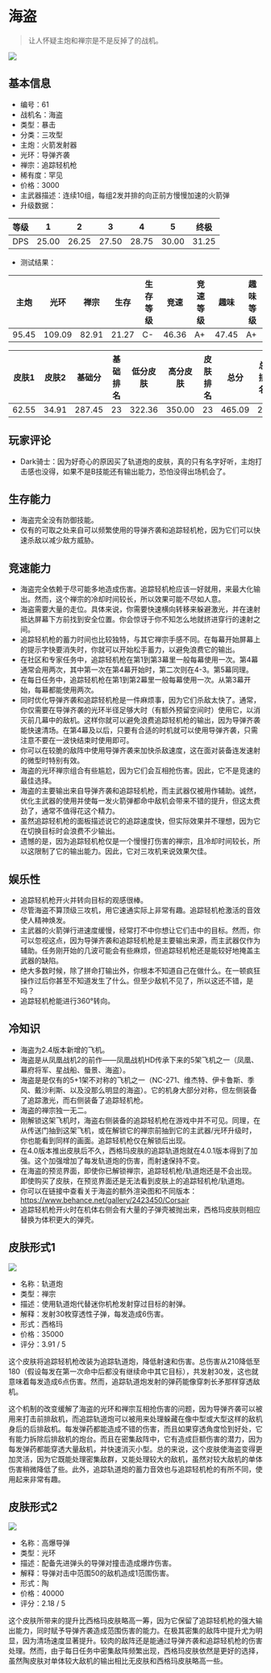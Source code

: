 # 海盗

> 让人怀疑主炮和禅宗是不是反掉了的战机。

<img src="/ships/ship_61.png" style={{zoom:1}}/>

## 基本信息

- 编号：61
- 战机名：海盗
- 类型：暴击
- 分类：三攻型
- 主炮：火箭发射器
- 光环：导弹齐袭
- 禅宗：追踪轻机枪
- 稀有度：罕见
- 价格：3000
- 主武器描述：连续10组，每组2发并排的向正前方慢慢加速的火箭弹
- 升级数据：

| 等级 | 1 | 2 | 3 | 4 | 5 | 终极 |
|--|--|--|--|--|--|--|
| DPS | 25.00 | 26.25 | 27.50 | 28.75 | 30.00 | 31.25 |

- 测试结果：

| 主炮 | 光环 | 禅宗 | 生存 | 生存等级 | 竞速 | 竞速等级 | 趣味 | 趣味等级 |
|--|--|--|--|--|--|--|--|--|
| 95.45 | 109.09 | 82.91 | 21.27 | C- | 46.36 | A+ | 47.45 | A+ |

| 皮肤1 | 皮肤2 | 基础分 | 基础排名 | 低分皮肤 | 高分皮肤 | 皮肤排名 | 总分 | 总排名 |
|--|--|--|--|--|--|--|--|--|
| 62.55 | 34.91 | 287.45 | 23 | 322.36 | 350.00 | 23 | 465.09 | 22 |

## 玩家评论

- Dark骑士：因为好奇心的原因买了轨道炮的皮肤，真的只有名字好听，主炮打击感也没得，如果不是B技能还有输出能力，恐怕没得出场机会了。

## 生存能力

- 海盗完全没有防御技能。
- 仅有的可取之处来自可以频繁使用的导弹齐袭和追踪轻机枪，因为它们可以快速杀敌以减少敌方威胁。

## 竞速能力

- 海盗完全依赖于尽可能多地造成伤害。追踪轻机枪应该一好就用，来最大化输出。然而，这个禅宗的冷却时间较长，所以效果可能不尽如人意。
- 海盗需要大量的走位。具体来说，你需要快速横向转移来躲避激光，并在速射抵达屏幕下方前找到安全位置。你会惊讶于你不知怎么地就挤进穿行的速射之间。
- 追踪轻机枪的蓄力时间也比较独特，与其它禅宗手感不同。在每幕开始屏幕上的提示字快要消失时，你就可以开始松手蓄力，以避免浪费它的输出。
- 在社区和专家任务中，追踪轻机枪在第1到第3幕里一般每幕使用一次。第4幕通常会用两次，其中第一次在第4幕开始时，第二次则在4-3。第5幕同理。
- 在每日任务中，追踪轻机枪在第1到第2幕里一般每幕使用一次。从第3幕开始，每幕都能使用两次。
- 同时优化导弹齐袭和追踪轻机枪是一件麻烦事，因为它们杀敌太快了。通常，你仅需要在导弹齐袭的光环半径足够大时（有额外预留空间时）使用它，以消灭前几幕中的敌机。这样你就可以避免浪费追踪轻机枪的输出，因为导弹齐袭能快速清场。在第4幕及以后，只要有合适的时机就可以使用导弹齐袭，只需注意不要在一波快结束时使用即可。
- 你可以在较脆的敌阵中使用导弹齐袭来加快杀敌速度，这在面对装备连发速射的微型时特别有效。
- 海盗的光环禅宗组合有些尴尬，因为它们会互相抢伤害。因此，它不是竞速的最佳选择。
- 海盗的主要输出来自导弹齐袭和追踪轻机枪，而主武器仅被用作辅助。诚然，优化主武器的使用并使每一发火箭弹都命中敌机会带来不错的提升，但这太费劲了，通常不值得花这个精力。
- 虽然追踪轻机枪的面板描述说它的追踪速度快，但实际效果并不理想，因为它在切换目标时会浪费不少输出。
- 遗憾的是，因为追踪轻机枪仅是一个慢慢打伤害的禅宗，且冷却时间较长，所以这限制了它的输出能力。因此，它对三攻机来说效果欠佳。

## 娱乐性

- 追踪轻机枪开火并转向目标的观感很棒。
- 尽管海盗不算顶级三攻机，用它速通实际上非常有趣。追踪轻机枪激活的音效使人精神焕发。
- 主武器的火箭弹行进速度缓慢，经常打不中你想让它们击中的目标。然而，你可以忽视这点，因为导弹齐袭和追踪轻机枪是主要输出来源，而主武器仅作为辅助。任务刚开始的几波可能会有些麻烦，但追踪轻机枪还是能较好地掩盖主武器的缺陷。
- 绝大多数时候，除了拼命打输出外，你根本不知道自己在做什么。在一顿疯狂操作过后你甚至不知道发生了什么。但至少敌机不见了，所以这还不错，是吗？
- 追踪轻机枪能进行360°转向。

## 冷知识

- 海盗为2.4版本新增的飞机。
- 海盗是从凤凰战机2的前作——凤凰战机HD传承下来的5架飞机之一（凤凰、幕府将军、星战船、蜃景、海盗）。
- 海盗是是仅有的5+1架不对称的飞机之一（NC-271、维杰特、伊卡鲁斯、季风、戴沙利斯、以及没那么明显的海盗）。它的机身大部分对称，但左侧装备了追踪激光，而右侧装备了追踪轻机枪。
- 海盗的禅宗独一无二。
- 刚解锁这架飞机时，海盗右侧装备的追踪轻机枪在游戏中并不可见。同理，在从传送门抽到这架飞机，或在解锁它的禅宗前抽到它的主武器/光环升级时，你也能看到同样的画面。追踪轻机枪仅在解锁后出现。
- 在4.0版本推出皮肤后不久，西格玛皮肤的追踪轨道炮就在4.0.1版本得到了加强。这个加强增加了每发轨道炮的伤害，而射速保持不变。
- 在海盗的预览界面，即使你已解锁禅宗，追踪轻机枪/轨道炮还是不会出现。即使购买了皮肤，在预览界面还是无法看到皮肤上的追踪轻机枪/轨道炮。
- 你可以在链接中查看关于海盗的额外渲染图和不同版本：https://www.behance.net/gallery/2423450/Corsair
- 追踪轻机枪开火时在机体右侧会有大量的子弹壳被抛出来，西格玛皮肤则相应替换为体积更大的弹壳。

## 皮肤形式1

<img src="/ships/ship_61_apex_1.png" style={{zoom:1}}/>

- 名称：轨道炮
- 类型：禅宗
- 描述：使用轨道炮代替迷你机枪发射穿过目标的射弹。
- 解释：发射30枚穿透性子弹，每发造成6伤害。
- 形式：西格玛
- 价格：35000
- 评分：3.91 / 5

这个皮肤将追踪轻机枪改装为追踪轨道炮，降低射速和伤害。总伤害从210降低至180（假设每发在第一次命中后都没有继续命中其它目标），共发射30发，这也就意味着每发造成6点伤害。然而，追踪轨道炮发射的弹药能像穿刺长矛那样穿透敌机。

这个机制的改变缓解了海盗的光环和禅宗互相抢伤害的问题，因为导弹齐袭可以被用来打击前排敌机，而追踪轨道炮可以被用来处理躲藏在像中型或大型这样的敌机身后的后排敌机。每发弹药都能造成不错的伤害，而且如果穿透角度恰到好处，它有能力拆除后排敌机的炮台。而且在密集敌阵中，它有造成巨额伤害的潜力，因为每发弹药都能穿透大量敌机，并快速消灭小型。总的来说，这个皮肤使海盗变得更加灵活，因为它既能处理密集敌群，又能处理较大的敌机，虽然对较大敌机的单体伤害稍微降低了些。此外，追踪轨道炮的蓄力音效也与追踪轻机枪的有所不同，使用起来非常有趣。

## 皮肤形式2

<img src="/ships/ship_61_apex_2.png" style={{zoom:1}}/>

- 名称：高爆导弹
- 类型：光环
- 描述：配备先进弹头的导弹对撞击造成爆炸伤害。
- 解释：导弹对击中范围50的敌机造成1范围伤害。
- 形式：陶
- 价格：40000
- 评分：2.18 / 5

这个皮肤所带来的提升比西格玛皮肤略高一筹，因为它保留了追踪轻机枪的强大输出能力，同时赋予导弹齐袭造成范围伤害的能力。在极其密集的敌阵中提升尤为明显，因为清场速度显著提升。较肉的敌阵还是能通过导弹齐袭和追踪轻机枪的伤害处理。然而，由于每日任务中密集敌阵频繁出现，西格玛皮肤依然是更好的选择，虽然陶皮肤对单体较大敌机的输出相比无皮肤和西格玛皮肤略高一些。
